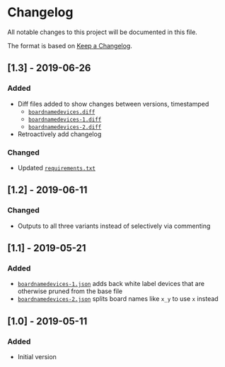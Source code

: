 # Changelog
All notable changes to this project will be documented in this file.

The format is based on [Keep a Changelog](https://keepachangelog.com/en/1.0.0/).

## [1.3] - 2019-06-26
### Added
- Diff files added to show changes between versions, timestamped
    - [`boardnamedevices.diff`](boardnamedevices-1.diff)
    - [`boardnamedevices-1.diff`](boardnamedevices-1.diff)
    - [`boardnamedevices-2.diff`](boardnamedevices-2.diff)
- Retroactively add changelog

### Changed
- Updated [`requirements.txt`](requirements.txt)

## [1.2] - 2019-06-11
### Changed
- Outputs to all three variants instead of selectively via commenting

## [1.1] - 2019-05-21
### Added
- [`boardnamedevices-1.json`](boardnamedevices-1.json) adds back white label devices that are otherwise pruned from the base file
- [`boardnamedevices-2.json`](boardnamedevices-2.json) splits board names like `x_y` to use `x` instead

## [1.0] - 2019-05-11
### Added
- Initial version
